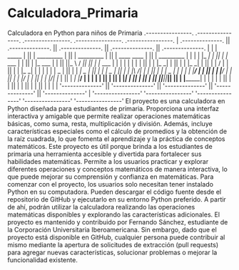 # Calculadora_Primaria
Calculadora en Python para niños de Primaria
 .----------------.  .----------------.  .----------------.  .----------------.  .----------------. 
| .--------------. || .--------------. || .--------------. || .--------------. || .--------------. |
| |   _____      | || |  _________   | || |  _________   | || | ____    ____ | || |  _________   | |
| |  |_   _|     | || | |_   ___  |  | || | |_   ___  |  | || ||_   \  /   _|| || | |_   ___  |  | |
| |    | |       | || |   | |_  \_|  | || |   | |_  \_|  | || |  |   \/   |  | || |   | |_  \_|  | |
| |    | |   _   | || |   |  _|  _   | || |   |  _|  _   | || |  | |\  /| |  | || |   |  _|  _   | |
| |   _| |__/ |  | || |  _| |___/ |  | || |  _| |___/ |  | || | _| |_\/_| |_ | || |  _| |___/ |  | |
| |  |________|  | || | |_________|  | || | |_________|  | || ||_____||_____|| || | |_________|  | |
| |              | || |              | || |              | || |              | || |              | |
| '--------------' || '--------------' || '--------------' || '--------------' || '--------------' |
 '----------------'  '----------------'  '----------------'  '----------------'  '----------------' 
El proyecto es una calculadora en Python diseñada para estudiantes de primaria. Proporciona una interfaz interactiva y amigable que permite realizar operaciones matemáticas básicas, como suma, resta, multiplicación y división. Además, incluye características especiales como el cálculo de promedios y la obtención de la raíz cuadrada, lo que fomenta el aprendizaje y la práctica de conceptos matemáticos.
Este proyecto es útil porque brinda a los estudiantes de primaria una herramienta accesible y divertida para fortalecer sus habilidades matemáticas. Permite a los usuarios practicar y explorar diferentes operaciones y conceptos matemáticos de manera interactiva, lo que puede mejorar su comprensión y confianza en matemáticas.
Para comenzar con el proyecto, los usuarios solo necesitan tener instalado Python en su computadora. Pueden descargar el código fuente desde el repositorio de GitHub y ejecutarlo en su entorno Python preferido. A partir de ahí, podrán utilizar la calculadora realizando las operaciones matemáticas disponibles y explorando las características adicionales.
El proyecto es mantenido y contribuido por Fernando Sánchez, estudiante de la Corporación Universitaria Iberoamericana. Sin embargo, dado que el proyecto está disponible en GitHub, cualquier persona puede contribuir al mismo mediante la apertura de solicitudes de extracción (pull requests) para agregar nuevas características, solucionar problemas o mejorar la funcionalidad existente.

